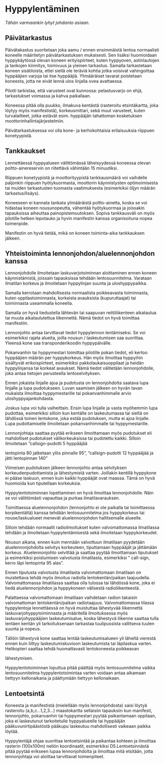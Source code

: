 
# Hyppylentäminen

*Tähän varmaankin lyhyt johdanto asiaan.*


## Päivätarkastus


Päivätakastus suoritetaan joka aamu / ennen ensimmäistä lentoa normaalisti koneelle määritetyn päivätarkastuksen mukaisesti. Sen lisäksi huomioidaan hyppykäytössä olevan koneen erityispiirteet, kuten hyppyoven, astinlautojen ja tankojen kiinnitys, toimivuus ja yleinen tarkastus. Samalla tarkastetaan koneen sisätiloista, ettei siellä ole teräviä kohtia jotka voisivat vahingoittaa hyppääjien varjoja tai itse hyppääjiä. Ylimääräiset tavarat poistetaan koneesta, jotta ne eivät lennä ulos linjalla ovea avattaessa.

Pilotti tarkistaa, että varusteet ovat kunnossa: pelastusvarjo on ehjä, tarkastukset voimassa ja kahva paikallaan. 

Koneessa pitää olla puukko, ilmakuva kentästä (rasteroitu etsintäkartta, joka löytyy myös manifestistä), korkeusmittari, sekä muut varusteet, kuten turvalaitteet, jotka estävät esim. hyppääjän tahattoman kosketuksen moottorinhallintajärjestelmiin.

Päivätarkastuksessa voi olla kone- ja kerhokohtaisia erilaisuuksia riippuen konetyypistä.

## Tankkaukset

Lennettäessä hyppyalueen välittömässä läheisyydessä koneessa olevan poltto-ainereservin on riitettävä vähintään 15 minuutiksi.

Riippuen konetyypistä ja moottorityypistä tankkausmäärä voi vaihdelle paljonkin riippuen hyötykuormasta, moottorin käynnistysten optimoimisesta tai muiden tarkastusten tuomasta vaatimuksesta (esimerkiksi öljyn määrän tarkastus/lisäys).

Koneeseen ei kannata tankata ylimääräistä poltto-ainetta, koska se voi hidastaa koneen nousunopeutta, vähentää hyötykuormaa ja joissakin tapauksissa aiheuttaa painopistemuutoksen. Sopiva tankkausväli on myös pilotille hetken lepotauko ja hyvin manifestin kanssa organisoituna nopea toimenpide.

Manifestin on hyvä tietää, mikä on koneen toiminta-aika tankkauksen jälkeen.


## Yhteistoiminta lennonjohdon/aluelennonjohdon kanssa

Lennonjohdolle ilmoitetaan laskuvarjotoiminnan aloittaminen ennen koneen käynnistämistä, joissain tapauksissa tehdään lentosuunnitelma. Varataan ilmatilan korkeus ja ilmoitetaan hyppylinjan suunta ja uloshyppypaikka.

Samalla kerrotaan mahdollisesta normaalista poikkeavasta toiminnasta, kuten oppilastoiminnasta, korkeista avauksista (kupuruttaajat) tai toiminnasta useammalla koneella.

Samalla on hyvä tiedustella lähtevän tai saapuvan reittiliikenteen aikataulua tai muuta aikataulutettua liikennettä. Nämä tiedot on hyvä toimittaa manifestiin.

Lennonjohto antaa tarvittavat tiedot hyppylennon lentämiseksi. Se voi esimerkiksi rajata alueita, joilla nousun / laskeutumisen saa suorittaa. Yleensä kone saa transponderikoodin hyppypäivälle.

Pokanvanhin tai hyppymestari toimittaa pilotille pokan tiedot, eli kertoo hyppääjien määrän per hyppykorkeus. Hän myös ilmoittaa hyppyihin sisältyvät erikoispiirteet, esimerkiksi pakkolaukaisuoppilaat ja heidän hyppylinjansa tai korkeat avaukset. Nämä tiedot välitetään lennonjohdolle, joka antaa tietojen perusteella lentoselvityksen.

Ennen jokaista linjalle ajoa ja pudotusta on lennonjohdolta saatava lupa linjalle ja lupa pudotukseen. Luvan saamisen jälkeen on hyvän tavan mukaista ilmoittaa hyppymestarille tai pokanvanhimmalle arvio uloshyppyajankohdasta. 

Joskus lupa voi tulla vaiheittain. Ensin lupa linjalle ja vasta myöhemmin lupa pudottaa, esimerkiksi silloin kun kentälle on laskeutumassa tai sieltä on lähdössä toinen lentokone, joka estää pudotuksen, mutta ei ajoa linjalle. Lupa pudottamiselle ilmoitetaan pokanvanhimmalle tai hyppymestarille.

Lennonjohtaja saattaa pyytää erikseen ilmoittamaan myös pudotukset eli mahdolliset pudotukset välikorkeuksissa tai pudotettu kaikki. Silloin ilmoitetaan ”callsign-pudotti 5 hyppääjää 

lentopinta 80 jatketaan ylös pinnalle 95”, ”callsign-pudotti 12 hyppääjää ja jätti lentopinnan 140”

Viimeisen pudotuksen jälkeen lennonjohto antaa selvityksen korkeudenpudottamista ja lähestymistä varten. Joillakin kentillä hyppykone ei pääse laskuun, ennen kuin kaikki hyppääjät ovat maassa. Tämä on hyvä huomioida kun tiputellaan korkeuksia. 

Hyppylentotoiminnan lopettaminen on hyvä ilmoittaa lennonjohdolle. Näin se voi välittömästi vapauttaa ja purkaa ilmatilavarauksen.

Toimittaessa aluelennonjohdon (lennonjohto ei ole paikalla tai toimittaessa korpikentältä) kanssa tehdään lentosuunnitelma jos hyppykorkeus tai nouse/laskualueet menevät aluelennonjohdon hallitsemalle alueelle.

Silloin tehdään normaalit radioilmoitukset kuten valvomattomassa ilmatilassa tehdään ja ilmoitetaan hyppylentämisestä sekä ilmoitetaan hyppykorkeudet.

Nousun aikana, ennen kuin mennään valvottuun ilmatilaan pyydetään aluelennonjohdolta selvitys korkeuteen, tiputtamaan hyppääjät ja jättämään korkeus. Aluelennonjohto selvittää ja saattaa pyytää ilmoittamaan tiputukset ja esimerkiksi poistumisen valvotusta ilmatilasta, esimerkiksi ” call-sign, kerro läpi lentopinta 95 alas”.

Ennen tiputusta valvotusta ilmatilasta valvomattomaan ilmatilaan on muistettava tehdä myös ilmoitus radiolla lentokentän/paikan taajuudella. Valvomattomassa ilmatilassa saattaa olla tulossa tai lähdössä kone, joka ei tiedä aluelennonjohdon ja hyppykoneen välisestä radioliikenteestä.

Palattaessa valvomattomaan ilmatilaan vaihdetaan radion takaisin valvomattoman lentokentän/paikan radiotaajuus. Valvomattomassa tilassa hyppylentoja lennettäessä on hyvä muistuttaa lähestyvää liikennettä laskuvarjohyppytoiminnasta ja määritellä ilmoituksessa myös laskuvarjohyppääjien laskeutumisalue, koska lähestyvä liikenne saattaa tulla lentäen kentän yli tarkoituksenaan tarkastaa tuulipussista vallitseva tuulen suunta ja nopeus. 

Tällöin lähestyvä kone saattaa lentää laskeutumisalueen yli läheltä vierestä ennen kuin liittyy laskeutumiskuvioon laskeutumista tai läpilaskua varten. Helikopteri saattaa tehdä huomattavasti lentokoneesta poikkeavan 

lähestymisen.

Hyppylentotoiminnan loputtua pitää päättää myös lentosuunnitelma vaikka lentosuunnitelma hyppylentotoimintaa varten voidaan antaa alkamaan tiettyyn kellonaikana ja päättymään tiettyyn kellonaikaan.


## Lentoetsintä


Koneesta ja manifestistä (mielellään myös lennonjohdosta) saisi löytyä rasteroitu (a,b,c…1,2,3…) maastokartta sellaisiin tapauksiin kun manifesti, lennonjohto, pokanvanhin tai hyppymestari pyytää paikantamaan oppilaan, joka ei laskeutunut tarkoitetulle hyppyalueelle tai hyppääjän pääkuvunirtipäästöstä pääkupu laskeutuu mahdollisesti vaikeaan paikka löytää.

Hyppylentäjä ohjaa suorittaa lentoetsintää ja paikantaa kohteen ja ilmoittaa rasterin (100x100m) neliön koordinaatit, esimerkiksi D5.Lentoetsinnästä pitää pyytää erikseen lupaa lennonjohdolta ja ilmoittaa mitä etsitään, jotta lennonjohtaja voi aloittaa tarvittavat toimenpiteet.